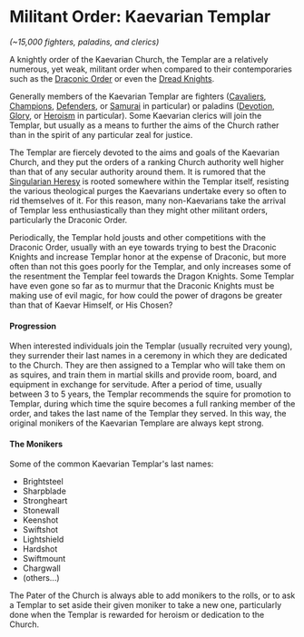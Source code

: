 # Militant Order: Kaevarian Templar
*(~15,000 fighters, paladins, and clerics)*

A knightly order of the Kaevarian Church, the Templar are a relatively numerous, yet weak, militant order when compared to their contemporaries such as the [Draconic Order](../DraconicOrder/index.md) or even the [Dread Knights](DreadKnights.md).

Generally members of the Kaevarian Templar are fighters ([Cavaliers](../../Classes/Fighter/Cavalier.md), [Champions](../../Classes/Fighter/Champion.md), [Defenders](../../Classes/Fighter/Defender.md), or [Samurai](../../Classes/Fighter/Samurai.md) in particular) or paladins ([Devotion](../../Classes/Paladin/Devotion.md), [Glory](../../Classes/Paladin/Glory.md), or [Heroism](../../Classes/Paladin/Heroism.md) in particular). Some Kaevarian clerics will join the Templar, but usually as a means to further the aims of the Church rather than in the spirit of any particular zeal for justice.

The Templar are fiercely devoted to the aims and goals of the Kaevarian Church, and they put the orders of a ranking Church authority well higher than that of any secular authority around them. It is rumored that the [Singularian Heresy](../../Religions/KaevarianChurch.md#singularian-heresy) is rooted somewhere within the Templar itself, resisting the various theological purges the Kaevarians undertake every so often to rid themselves of it. For this reason, many non-Kaevarians take the arrival of Templar less enthusiastically than they might other militant orders, particularly the Draconic Order.

Periodically, the Templar hold jousts and other competitions with the Draconic Order, usually with an eye towards trying to best the Draconic Knights and increase Templar honor at the expense of Draconic, but more often than not this goes poorly for the Templar, and only increases some of the resentment the Templar feel towards the Dragon Knights. Some Templar have even gone so far as to murmur that the Draconic Knights must be making use of evil magic, for how could the power of dragons be greater than that of Kaevar Himself, or His Chosen?

#### Progression

When interested individuals join the Templar (usually recruited very young), they surrender their last names in a ceremony in which they are dedicated to the Church. They are then assigned to a Templar who will take them on as squires, and train them in martial skills and provide room, board, and equipment in exchange for servitude. After a period  of time, usually between 3 to 5 years, the Templar recommends the squire for promotion to Templar, during which time the squire becomes a full ranking member of the order, and takes the last name of the Templar they served. In this way, the original monikers of the Kaevarian Templare are always kept strong.

#### The Monikers

Some of the common Kaevarian Templar's last names:

* Brightsteel
* Sharpblade
* Strongheart
* Stonewall
* Keenshot
* Swiftshot
* Lightshield
* Hardshot
* Swiftmount
* Chargwall
* (others...)

The Pater of the Church is always able to add monikers to the rolls, or to ask a Templar to set aside their given moniker to take a new one, particularly done when the Templar is rewarded for heroism or dedication to the Church.
